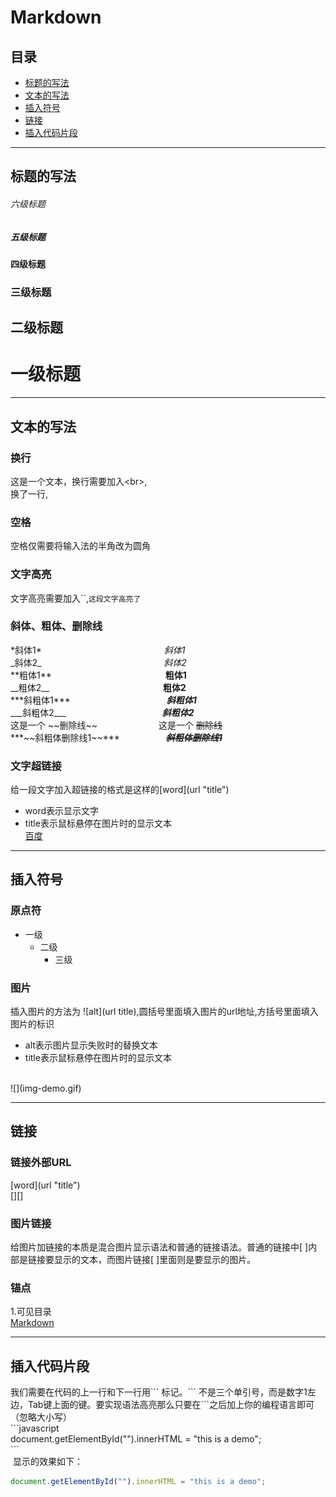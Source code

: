# Markdown

## 目录

- [标题的写法](#标题的写法)
- [文本的写法](#文本的写法)
- [插入符号](#插入符号)
- [链接](#链接)
- [插入代码片段](#插入代码片段)

---

## 标题的写法

###### 六级标题
##### 五级标题
#### 四级标题 
### 三级标题  
## 二级标题  
# 一级标题

---

## 文本的写法

### 换行
 这是一个文本，换行需要加入\<br>,<br>换了一行,
 
### 空格
 空格仅需要将输入法的半角改为圆角
 
### 文字高亮
 文字高亮需要加入\`\`,`这段文字高亮了`
 
### 斜体、粗体、删除线
 \*斜体1\*　　　　　　　　　　　　　　*斜体1*<br>
 \_斜体2\_　　　　　　　　　　　　　　_斜体2_<br>
 \*\*粗体1\*\*　　　　　　　　　　　　　**粗体1**<br>
 \_\_粗体2\_\_　　　　　　　　　　　　　__粗体2__<br>
 \*\*\*斜粗体1\*\*\*　　　　　　　　　　　***斜粗体1***<br>
 \_\_\_斜粗体2\_\_\_　　　　　　　　　　　___斜粗体2___<br>
 这是一个 \~\~删除线\~\~　　　　　　　这是一个 ~~删除线~~<br>
  \*\*\*\~\~斜粗体删除线1\~\~\*\*\* 　　　　　***~~斜粗体删除线1~~***<br>
 
### 文字超链接
 给一段文字加入超链接的格式是这样的\[word\]\(url "title"\)<br>
 * word表示显示文字
 * title表示鼠标悬停在图片时的显示文本<br>
 [百度](https://www.baidu.com/ "google")

---

## 插入符号

### 原点符
  * 一级
     * 二级
         * 三级

### 图片
 插入图片的方法为 !\[alt\]\(url title\),圆括号里面填入图片的url地址,方括号里面填入图片的标识<br>
 * alt表示图片显示失败时的替换文本
 * title表示鼠标悬停在图片时的显示文本<br>
 <br>
  ![](img-demo.gif)

---

## 链接

### 链接外部URL
 \[word\]\(url "title"\)<br>
 \[\]\[\]
 
### 图片链接
 给图片加链接的本质是混合图片显示语法和普通的链接语法。普通的链接中[ ]内部是链接要显示的文本，而图片链接[ ]里面则是要显示的图片。
 
### 锚点
1.可见目录<br>
[Markdown](#markdown)

---

## 插入代码片段
 我们需要在代码的上一行和下一行用\`\`\` 标记。\`\`\` 不是三个单引号，而是数字1左边，Tab键上面的键。要实现语法高亮那么只要在\`\`\`之后加上你的编程语言即可（忽略大小写）<br>
 \`\`\`javascript<br>
 document.getElementById("").innerHTML = "this is a demo";<br>
  \`\`\`<br>
  显示的效果如下：<br>
  ```javascript
  document.getElementById("").innerHTML = "this is a demo";
  ```
 
